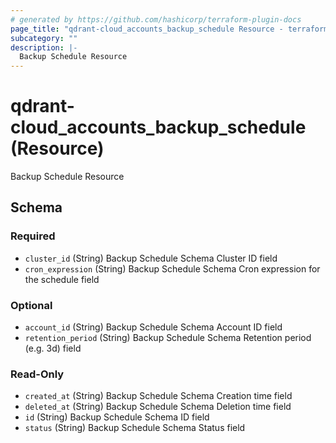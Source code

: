 ```yaml
---
# generated by https://github.com/hashicorp/terraform-plugin-docs
page_title: "qdrant-cloud_accounts_backup_schedule Resource - terraform-provider-qdrant-cloud"
subcategory: ""
description: |-
  Backup Schedule Resource
---
```


# qdrant-cloud_accounts_backup_schedule (Resource)

Backup Schedule Resource



<!-- schema generated by tfplugindocs -->
## Schema

### Required

- `cluster_id` (String) Backup Schedule Schema Cluster ID field
- `cron_expression` (String) Backup Schedule Schema Cron expression for the schedule field

### Optional

- `account_id` (String) Backup Schedule Schema Account ID field
- `retention_period` (String) Backup Schedule Schema Retention period (e.g. 3d) field

### Read-Only

- `created_at` (String) Backup Schedule Schema Creation time field
- `deleted_at` (String) Backup Schedule Schema Deletion time field
- `id` (String) Backup Schedule Schema ID field
- `status` (String) Backup Schedule Schema Status field
